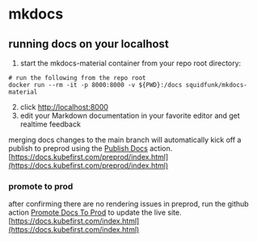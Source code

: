 # mkdocs

## running docs on your localhost

1. start the mkdocs-material container from your repo root directory:

```shell
# run the following from the repo root
docker run --rm -it -p 8000:8000 -v ${PWD}:/docs squidfunk/mkdocs-material
```

2. click <http://localhost:8000>
3. edit your Markdown documentation in your favorite editor and get realtime feedback

merging docs changes to the main branch will automatically kick off a publish to preprod using the [Publish Docs](https://github.com/kubefirst/kubefirst/actions/workflows/publish-docs.yaml) action.
[https://docs.kubefirst.com/preprod/index.html](https://docs.kubefirst.com/preprod/index.html)


### promote to prod

after confirming there are no rendering issues in preprod, run the github action [Promote Docs To Prod](https://github.com/kubefirst/kubefirst/actions/workflows/promote-docs-to-prod.yaml) to update the live site.
[https://docs.kubefirst.com/index.html](https://docs.kubefirst.com/index.html)
